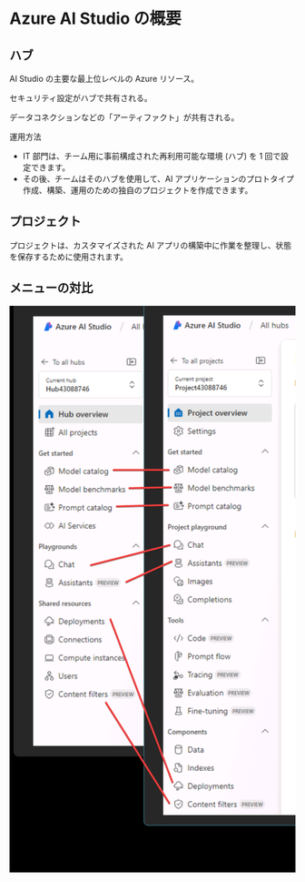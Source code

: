 # Azure AI Studio の概要

## ハブ

AI Studio の主要な最上位レベルの Azure リソース。

セキュリティ設定がハブで共有される。

データコネクションなどの「アーティファクト」が共有される。

運用方法

- IT 部門は、チーム用に事前構成された再利用可能な環境 (ハブ) を 1 回で設定できます。 
- その後、チームはそのハブを使用して、AI アプリケーションのプロトタイプ作成、構築、運用のための独自のプロジェクトを作成できます。



## プロジェクト


プロジェクトは、カスタマイズされた AI アプリの構築中に作業を整理し、状態を保存するために使用されます。


## メニューの対比

![alt text](image.png)